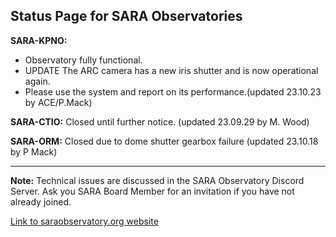 ## Status Page for SARA Observatories

**SARA-KPNO:** 
- Observatory fully functional.
- UPDATE The ARC camera has a new iris shutter and is now operational again.
- Please use the system and report on its performance.(updated 23.10.23 by ACE/P.Mack)

**SARA-CTIO:** Closed until further notice. (updated 23.09.29 by M. Wood)

**SARA-ORM:**  Closed due to dome shutter gearbox failure (updated 23.10.18 by P Mack)

---

**Note:** Technical issues are discussed in the SARA Observatory Discord Server.  Ask you SARA Board Member for an invitation if you have not already joined.

[Link to saraobservatory.org website](https://saraobservatory.org)
